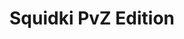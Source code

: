 ---
slug: squidki-pvz-edition
title: Squidki PvZ Edition
description: "Squidki PvZ Edition is an exciting online game. Play for free directly in your browser!"
icon: /images/new_mods/Sprunki PvZ Edition.png
url: https://wowtbc.net/sprunkin/sprunki-pvz/index.html
previewImage: /images/new_mods/Sprunki PvZ Edition.png
type: new mods

# SEO配置
seo:
  title: "Squidki PvZ Edition - Play Free Online Game | Fun Browser Games"
  description: "Squidki PvZ Edition - Play this fun online game for free in your browser. No download required!"
  ogImage: "/images/new_mods/Sprunki PvZ Edition.png"
  keywords: "squidki-pvz-edition, online game, browser game, free game, new mods game, play online"

videoUrls:
  - https://www.youtube.com/embed/example1
  - https://www.youtube.com/embed/example2

whyPlay:
  title: "Why Play Squidki PvZ Edition?"
  items:
    - "Immersive Gameplay: Squidki PvZ Edition offers an engaging and immersive gaming experience that will keep you entertained for hours"
    - "Challenging Levels: Test your skills with increasingly difficult challenges and obstacles"
    - "Beautiful Graphics: Enjoy stunning visuals and smooth animations that bring the game world to life"
    - "Regular Updates: New content and features are added regularly to keep the game fresh and exciting"
    - "Free to Play: Experience all the fun without spending a penny"
    - "Community Features: Connect with other players, share strategies, and compete for high scores"
    - "Cross-Platform: Play on any device with a web browser, no downloads required"

features:
  title: "Key Features of Squidki PvZ Edition"
  image: "/images/new_mods/Sprunki PvZ Edition.png"
  items:
    - "Intuitive Controls: Easy to learn controls make Squidki PvZ Edition accessible for players of all skill levels"
    - "Multiple Game Modes: Enjoy various gameplay options that provide different challenges and experiences"
    - "Character Customization: Personalize your gaming experience with unique characters and items"
    - "Achievement System: Complete special tasks to earn rewards and recognition"
    - "Leaderboards: Compete with players worldwide and see who can achieve the highest scores"

characteristics:
  title: "Game Characteristics"
  image: "/images/new_mods/Sprunki PvZ Edition.png"
  items:
    - "Genre: New mods game with elements of strategy and skill"
    - "Difficulty: Suitable for both casual gamers and those seeking a challenge"
    - "Play Time: Quick sessions or extended gameplay, depending on your preference"
    - "Art Style: Vibrant and engaging visuals that enhance the gaming experience"
    - "Sound Design: Immersive audio that complements the gameplay perfectly"

info: "Squidki PvZ Edition is an exciting online game that offers players a unique and engaging gaming experience. With its intuitive controls, stunning visuals, and challenging gameplay, Squidki PvZ Edition provides hours of entertainment for players of all ages and skill levels. Whether you're looking for a quick gaming session during a break or an extended play session, Squidki PvZ Edition delivers an immersive experience that will keep you coming back for more. The game features multiple levels of increasing difficulty, ensuring that players are constantly challenged as they progress. With regular updates adding new content and features, Squidki PvZ Edition remains fresh and exciting, providing endless entertainment options for its growing community of players."

howToPlayIntro: "Welcome to Squidki PvZ Edition! This guide will walk you through the basics and help you master the game. Whether you're a beginner or looking to improve your skills, these tips and instructions will enhance your gaming experience."

howToPlaySteps:
  - title: "Getting Started"
    description: "Begin your Squidki PvZ Edition adventure by familiarizing yourself with the controls. Use your keyboard or mouse to navigate through the game interface. The tutorial will guide you through the basic mechanics and help you understand the objectives."
  - title: "Understanding the Objectives"
    description: "In Squidki PvZ Edition, your main goal is to progress through levels by completing specific objectives. Each level presents unique challenges that require different strategies and approaches."
  - title: "Mastering the Controls"
    description: "Practice using the controls to improve your precision and reaction time. Squidki PvZ Edition requires quick reflexes and strategic thinking to overcome obstacles and defeat opponents."
  - title: "Utilizing Power-ups"
    description: "Collect power-ups throughout the game to enhance your abilities and overcome difficult challenges. Each power-up offers unique advantages that can be crucial for success."
  - title: "Developing Strategies"
    description: "As you progress in Squidki PvZ Edition, develop effective strategies for different scenarios. Analyze patterns, anticipate challenges, and adapt your approach to maximize your performance."

faq:
  title: "Frequently Asked Questions about Squidki PvZ Edition"
  items:
    - question: "Is Squidki PvZ Edition free to play?"
      answer: "Yes, Squidki PvZ Edition is completely free to play directly in your web browser. No downloads or purchases are required to enjoy the full game experience."
    - question: "Can I play Squidki PvZ Edition on mobile devices?"
      answer: "Yes, Squidki PvZ Edition is optimized for both desktop and mobile play. You can enjoy the game on any device with a web browser and internet connection."
    - question: "Are there any in-game purchases?"
      answer: "While Squidki PvZ Edition is free to play, there may be optional in-game purchases available for cosmetic items or additional features that don't affect core gameplay."
    - question: "How often is Squidki PvZ Edition updated?"
      answer: "The developers regularly update Squidki PvZ Edition with new content, features, and improvements based on player feedback and game performance."
    - question: "Can I play Squidki PvZ Edition offline?"
      answer: "Currently, Squidki PvZ Edition requires an internet connection to play as it's a browser-based online game."
    - question: "Is Squidki PvZ Edition suitable for children?"
      answer: "Yes, Squidki PvZ Edition is designed to be family-friendly and suitable for players of all ages."
    - question: "How do I report bugs or issues?"
      answer: "If you encounter any problems while playing Squidki PvZ Edition, you can report them through the game's support page or contact the developers directly through their website."
    - question: "Still Have Questions?"
      answer: "If you have additional questions about Squidki PvZ Edition that aren't covered in this FAQ, please visit our support center or contact our customer service team for assistance."
---